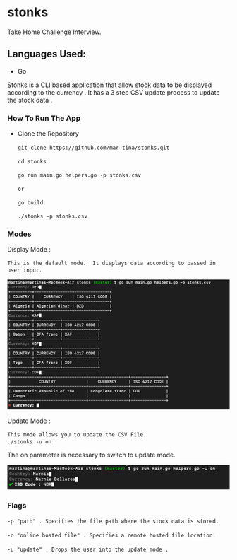 # stonks

Take Home Challenge Interview.

## Languages Used:

- Go

Stonks is a CLI based application that allow stock data to be displayed according to the currency . It has a 3
step CSV update process to update the stock data .

### How To Run The App

- Clone the Repository

  `git clone https://github.com/mar-tina/stonks.git`

  `cd stonks`

  `go run main.go helpers.go -p stonks.csv`

  `or`

  `go build.`

  `./stonks -p stonks.csv`

### Modes

Display Mode :

    This is the default mode.  It displays data according to passed in user input.

![Default Mode](https://github.com/mar-tina/stonks/blob/master/defaultmode.png)

Update Mode :

    This mode allows you to update the CSV File.
    ./stonks -u on

The on parameter is necessary to switch to update mode.

![Update Mode](https://github.com/mar-tina/stonks/blob/master/updatemode.png)

### Flags

    -p "path" . Specifies the file path where the stock data is stored.

    -o "online hosted file" . Specifies a remote hosted file location.

    -u "update" . Drops the user into the update mode .
